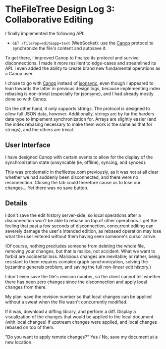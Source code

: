 # TheFileTree Design Log 3: Collaborative Editing

I finally implemented the following API:

- `GET /file?op=edit&app=text` (WebSocket): use the [Canop][] protocol to synchronize the file's content and autosave it.

[Canop]: https://github.com/espadrine/canop

To get there, I improved Canop to finalize its protocol and survive disconnections. I made it more resilient to edge-cases and streamlined its API. I even added the ability to create brand new fundamental operations as a Canop user.

I chose to go with [Canop][] instead of [jsonsync][], even though I appeared to lean towards the latter in previous design logs, because implementing index rebasing is non-trivial (especially for jsonsync), and I had already mostly done so with Canop.

On the other hand, it only supports strings. The protocol is designed to allow full JSON data, however. Additionally, strings are by far the harders data type to implement synchronization for. Arrays are slightly easier (and the index rebasing necessary to make them work is the same as that for strings), and the others are trivial.

[jsonsync]: https://github.com/espadrine/jsonsync

## User Interface

I have designed Canop with certain events to allow for the display of the synchronization state (unsyncable (ie, offline), syncing, and synced).

This was problematic in thefiletree.com previously, as it was not at all clear whether we had suddenly been disconnected, and there were no reconnection. Closing the tab could therefore cause us to lose our changes… Yet there was no save button.

## Details

I don't save the edit history server-side, so local operations after a disconnection won't be able to rebase on top of other operations. I get the feeling that past a few seconds of disconnection, concurrent editing can severely damage the user's intended edition, as rebased operation may lose what the user entered without them having seen someone's cursor arrive.

(Of course, nothing precludes someone from deleting the whole file, removing your changes, but that is malice, not accident. What we want to forbid are accidental loss. Malicious changes are inevitable; or rather, being resistant to them requires complex graph synchronization, solving the byzantine generals problem, and saving the full non-linear edit history.)

I don't even save the file's revision number, so the client cannot tell whether there has been zero changes since the disconnection and apply local changes from there.

My plan: save the revision number so that local changes can be applied without a sweat when the file wasn't concurrently modified.

If it was, download a diffing library, and perform a diff. Display a visualization of the changes that would be applied to the local document (with local changes) if upstream changes were applied, and local changes rebased on top of them.

"Do you want to apply remote changes?" Yes / No, save my document at a new location.
